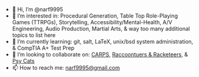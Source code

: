 - 👋 Hi, I’m @narf9995
- 👀 I’m interested in: Procedural Generation, Table Top Role-Playing Games (TTRPGs), Storytelling, Accessibility/Mental-Health, A/V Engineering, Audio Production, Martial Arts, & way too many additional topics to list here
- 🌱 I’m currently learning: git, salt, LaTeX, unix/bsd system administration, & CompTIA A+ Test Prep
- 💞️ I’m looking to collaborate on: [CARPS](https://github.com/narf9995/CARPS), [Raccoontuers & Racketeers](https://github.com/narf9995/Raccoonteurs-Racketeers), & [Psy Cats](https://github.com/narf9995/Psy-Cats--The-Second-Awakening)
- 📫 How to reach me: narf9995@gmail.com

